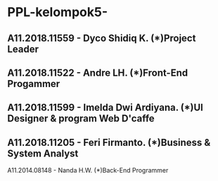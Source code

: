 # PPL-kelompok5-
A11.2018.11559 - Dyco Shidiq K. (*)Project Leader
-
A11.2018.11522 - Andre LH. (*)Front-End Progammer
-
A11.2018.11599 - Imelda Dwi Ardiyana. (*)UI Designer & program Web D'caffe
-
A11.2018.11205 - Feri Firmanto. (*)Business & System Analyst
-
A11.2014.08148 - Nanda H.W. (*)Back-End Programmer
